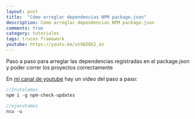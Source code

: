 ```yaml
---
layout: post
title:  "Cómo arreglar dependencias NPM package.json"
description: Cómo arreglar dependencias NPM package.json
comments: true
category: tutoriales
tags: trucos framework
youtube: https://youtu.be/ut9QZQX2_as
---
```

Paso a paso para arreglar las dependencias registradas en el package.json y poder correr los proyectos correctamente

En <a target="_blank" href="{{ page.youtube }}">mi canal de youtube</a> hay un video del paso a paso:

```PHP
//Instalamos
npm i -g npm-check-updates

//ejecutamos
ncu -u
```
